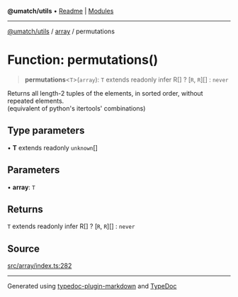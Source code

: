 **@umatch/utils** • [Readme](../../index.md) \| [Modules](../../modules.md)

***

[@umatch/utils](../../modules.md) / [array](../index.md) / permutations

# Function: permutations()

> **permutations**\<`T`\>(`array`): `T` extends readonly infer R[] ? [`R`, `R`][] : `never`

Returns all length-2 tuples of the elements, in sorted order,
without repeated elements.<br>
(equivalent of python's itertools' combinations)

## Type parameters

• **T** extends readonly `unknown`[]

## Parameters

• **array**: `T`

## Returns

`T` extends readonly infer R[] ? [`R`, `R`][] : `never`

## Source

[src/array/index.ts:282](https://github.com/umatch-oficial/utils/blob/0b3210d/src/array/index.ts#L282)

***

Generated using [typedoc-plugin-markdown](https://www.npmjs.com/package/typedoc-plugin-markdown) and [TypeDoc](https://typedoc.org/)
